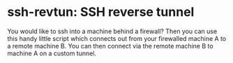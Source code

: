# ssh-revtun: SSH reverse tunnel

You would like to ssh into a machine behind a firewall? Then you can use this
handy little script which connects out from your firewalled machine A to a
remote machine B. You can then connect via the remote machine B to machine A on
a custom tunnel.
